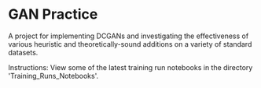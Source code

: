 # GAN Practice

A project for implementing DCGANs and investigating the effectiveness of various heuristic and theoretically-sound additions on a variety of standard datasets.

Instructions:
View some of the latest training run notebooks in the directory 'Training_Runs_Notebooks'.
